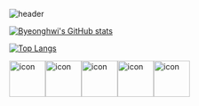 ![header](https://capsule-render.vercel.app/api?type=Cylinder&color=FFB2A0&height=100&section=header&text=Byeonghwi's%20Github&fontSize=40&fontColor=FFFFFF)

[![Byeonghwi's GitHub stats](https://github-readme-stats.vercel.app/api?username=ByeonghwiJeong&show_icons=true&theme=dracula)](https://github.com/anuraghazra/github-readme-stats)

[![Top Langs](https://github-readme-stats.vercel.app/api/top-langs/?username=ByeonghwiJeong&theme=dracula&hide=javascript,html,css)](https://github.com/anuraghazra/github-readme-stats)

<div style="display: flex; align-items: flex-start;"><img src="https://techstack-generator.vercel.app/python-icon.svg" alt="icon" width="65" height="65" /><img src="https://techstack-generator.vercel.app/django-icon.svg" alt="icon" width="65" height="65" /><img src="https://techstack-generator.vercel.app/github-icon.svg" alt="icon" width="65" height="65" /><img src="https://techstack-generator.vercel.app/mysql-icon.svg" alt="icon" width="65" height="65" /><img src="https://techstack-generator.vercel.app/aws-icon.svg" alt="icon" width="65" height="65" /></div>
